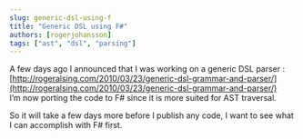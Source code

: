 ```yaml
---
slug: generic-dsl-using-f
title: "Generic DSL using F#"
authors: [rogerjohansson]
tags: ["ast", "dsl", "parsing"]
---
```

A few days ago I announced that I was working on a generic DSL parser : [http://rogeralsing.com/2010/03/23/generic-dsl-grammar-and-parser/](http://rogeralsing.com/2010/03/23/generic-dsl-grammar-and-parser/)  
I’m now porting the code to F# since it is more suited for AST traversal.

<!-- truncate -->

So it will take a few days more before I publish any code, I want to see what I can accomplish with F# first.
